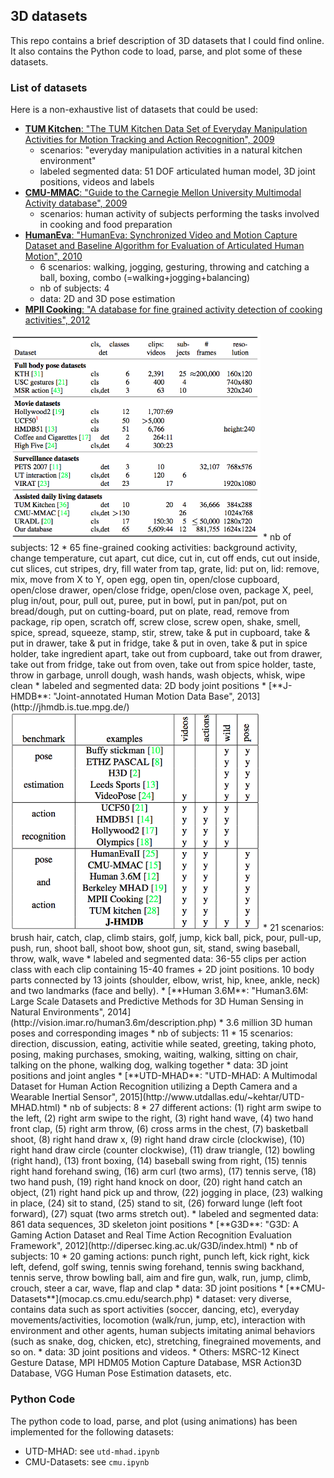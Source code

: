 ## 3D datasets

This repo contains a brief description of 3D datasets that I could find online. It also contains the Python code to load, parse, and plot some of these datasets.


### List of datasets

Here is a non-exhaustive list of datasets that could be used:

* [**TUM Kitchen**: "The TUM Kitchen Data Set of Everyday Manipulation Activities for Motion Tracking and Action Recognition", 2009](https://ias.in.tum.de/dokuwiki/software/kitchen-activity-data)
    * scenarios: "everyday manipulation  activities  in  a  natural  kitchen  environment"
    * labeled segmented data: 51 DOF articulated human model, 3D joint positions, videos and labels
* [**CMU-MMAC**: "Guide to the Carnegie Mellon University Multimodal Activity database", 2009](http://kitchen.cs.cmu.edu/)
    * scenarios: human activity of subjects performing the tasks involved in cooking and food preparation
* [**HumanEva**: "HumanEva: Synchronized Video and Motion Capture Dataset and Baseline Algorithm for Evaluation of Articulated Human Motion", 2010](http://humaneva.is.tue.mpg.de/)
    * 6 scenarios: walking, jogging, gesturing, throwing and catching a ball, boxing, combo (=walking+jogging+balancing)
    * nb of subjects: 4
    * data: 2D and 3D pose estimation
* [**MPII Cooking**: "A database for fine grained activity detection of cooking activities", 2012](https://www.mpi-inf.mpg.de/departments/computer-vision-and-multimodal-computing/research/human-activity-recognition/mpii-cooking-activities-dataset/)
<img src="figures/MPIICooking-comparison-datasets.png" alt="Datasets" style="width: 400px;"/>
    * nb of subjects: 12
    * 65 fine-grained cooking activities: background activity, change temperature, cut apart, cut dice, cut in, cut off ends, cut out inside, cut slices, cut stripes, dry, fill water from tap, grate, lid: put on, lid: remove, mix, move from X to Y, open egg, open tin, open/close cupboard, open/close drawer, open/close fridge, open/close oven, package X, peel, plug in/out, pour, pull out, puree, put in bowl, put in pan/pot, put on bread/dough, put on cutting-board, put on plate, read, remove from package, rip open, scratch off, screw close, screw open, shake, smell, spice, spread, squeeze, stamp, stir, strew, take & put in cupboard, take & put in drawer, take & put in fridge, take & put in oven, take & put in spice holder, take ingredient apart, take out from cupboard, take out from drawer, take out from fridge, take out from oven, take out from spice holder, taste, throw in garbage, unroll dough, wash hands, wash objects, whisk, wipe clean
    * labeled and segmented data: 2D body joint positions
* [**J-HMDB**: "Joint-annotated Human Motion Data Base", 2013](http://jhmdb.is.tue.mpg.de/)
<img src="figures/JHMDB-comparison-datasets.png" alt="Datasets" style="width: 400px;"/>
    * 21 scenarios: brush hair, catch, clap, climb stairs, golf, jump, kick ball, pick, pour, pull-up, push, run, shoot
ball, shoot bow, shoot gun, sit, stand, swing baseball, throw, walk, wave
    * labeled and segmented data: 36-55 clips per action class with each clip containing 15-40 frames + 2D joint positions. 10 body parts connected by 13 joints (shoulder, elbow, wrist, hip, knee, ankle, neck)  and  two  landmarks  (face  and  belly).
* [**Human 3.6M**: "Human3.6M: Large Scale Datasets and Predictive Methods for 3D Human Sensing in Natural Environments", 2014](http://vision.imar.ro/human3.6m/description.php)
    * 3.6 million 3D human poses and corresponding images
    * nb of subjects: 11
    * 15 scenarios: direction, discussion, eating, activitie while seated, greeting, taking photo, posing, making purchases, smoking, waiting, walking, sitting on chair, talking on the phone, walking dog, walking together
    * data: 3D joint positions and joint angles
* [**UTD-MHAD**: "UTD-MHAD: A Multimodal Dataset for Human Action Recognition utilizing a Depth Camera and a Wearable Inertial Sensor", 2015](http://www.utdallas.edu/~kehtar/UTD-MHAD.html)
    * nb of subjects: 8
    * 27 different actions: (1) right arm swipe to the left, (2) right arm swipe to the right, (3) right hand wave, (4) two hand front clap, (5) right arm throw, (6) cross arms in the chest, (7) basketball shoot, (8) right hand draw x, (9) right hand draw circle (clockwise), (10) right hand draw circle (counter clockwise), (11) draw triangle, (12) bowling (right hand), (13) front boxing, (14) baseball swing from right, (15) tennis right hand forehand swing, (16) arm curl (two arms), (17) tennis serve, (18) two hand push, (19) right hand knock on door, (20) right hand catch an object, (21) right hand pick up and throw, (22) jogging in place, (23) walking in place, (24) sit to stand, (25) stand to sit, (26) forward lunge (left foot forward), (27) squat (two arms stretch out).
    * labeled and segmented data: 861 data sequences, 3D skeleton joint positions
* [**G3D**: "G3D: A Gaming Action Dataset and Real Time Action Recognition Evaluation Framework", 2012](http://dipersec.king.ac.uk/G3D/index.html)
    * nb of subjects: 10
    * 20 gaming actions: punch right, punch left, kick right, kick left, defend, golf swing, tennis swing forehand, tennis swing backhand, tennis serve, throw bowling ball, aim and fire gun, walk, run, jump, climb, crouch, steer a car, wave, flap and clap
    * data: 3D joint positions
* [**CMU-Datasets**](mocap.cs.cmu.edu/search.php)
    * dataset: very diverse, contains data such as sport activities (soccer, dancing, etc), everyday movements/activities, locomotion (walk/run, jump, etc), interaction with environment and other agents, human subjects imitating animal behaviors (such as snake, dog, chicken, etc), stretching, finegrained movements, and so on.
    * data: 3D joint positions and videos.
* Others: MSRC-12 Kinect Gesture Datase, MPI HDM05 Motion Capture Database, MSR Action3D Database, VGG Human Pose Estimation datasets, etc. 
 


### Python Code

The python code to load, parse, and plot (using animations) has been implemented for the following datasets:

* UTD-MHAD: see `utd-mhad.ipynb`
* CMU-Datasets: see `cmu.ipynb`
